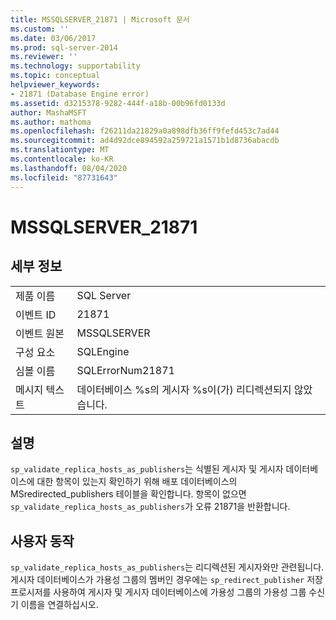 ```yaml
---
title: MSSQLSERVER_21871 | Microsoft 문서
ms.custom: ''
ms.date: 03/06/2017
ms.prod: sql-server-2014
ms.reviewer: ''
ms.technology: supportability
ms.topic: conceptual
helpviewer_keywords:
- 21871 (Database Engine error)
ms.assetid: d3215378-9282-444f-a18b-00b96fd0133d
author: MashaMSFT
ms.author: mathoma
ms.openlocfilehash: f26211da21829a0a898dfb36ff9fefd453c7ad44
ms.sourcegitcommit: ad4d92dce894592a259721a1571b1d8736abacdb
ms.translationtype: MT
ms.contentlocale: ko-KR
ms.lasthandoff: 08/04/2020
ms.locfileid: "87731643"
---
```

# <a name="mssqlserver_21871"></a>MSSQLSERVER_21871
    
## <a name="details"></a>세부 정보  
  
|||  
|-|-|  
|제품 이름|SQL Server|  
|이벤트 ID|21871|  
|이벤트 원본|MSSQLSERVER|  
|구성 요소|SQLEngine|  
|심볼 이름|SQLErrorNum21871|  
|메시지 텍스트|데이터베이스 %s의 게시자 %s이(가) 리디렉션되지 않았습니다.|  
  
## <a name="explanation"></a>설명  
 `sp_validate_replica_hosts_as_publishers`는 식별된 게시자 및 게시자 데이터베이스에 대한 항목이 있는지 확인하기 위해 배포 데이터베이스의 MSredirected_publishers 테이블을 확인합니다.  항목이 없으면 `sp_validate_replica_hosts_as_publishers`가 오류 21871을 반환합니다.  
  
## <a name="user-action"></a>사용자 동작  
 `sp_validate_replica_hosts_as_publishers`는 리디렉션된 게시자와만 관련됩니다. 게시자 데이터베이스가 가용성 그룹의 멤버인 경우에는 `sp_redirect_publisher` 저장 프로시저를 사용하여 게시자 및 게시자 데이터베이스에 가용성 그룹의 가용성 그룹 수신기 이름을 연결하십시오.  
  
  
